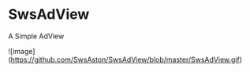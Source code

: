 # SwsAdView
A Simple AdView

![image] (https://github.com/SwsAston/SwsAdView/blob/master/SwsAdView.gif)
